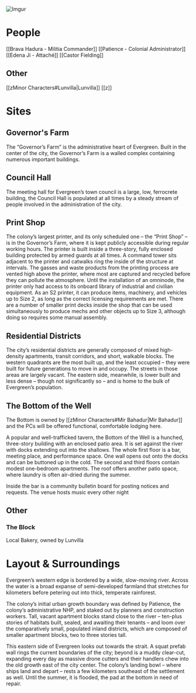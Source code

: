 ![Imgur](https://i.imgur.com/4mlnC3y.png)

# People
[[Brava Hadura - Militia Commander]]
[[Patience - Colonial Administrator]]
[[Edena Ji - Attaché]]
[[Castor Fielding]]

## Other
[[zMinor Characters#Lunvilla|Lunvilla]]
[[z]]

# Sites

## Governor's Farm
The “Governor’s Farm” is the administrative heart of Evergreen. Built in the center of the city, the Governor’s Farm is a walled complex containing numerous important buildings.

## Council Hall
The meeting hall for Evergreen’s town council is a large, low, ferrocrete building, the Council Hall is populated at all times by a steady stream of people involved in the administration of the city.

## Print Shop
The colony’s largest printer, and its only scheduled one – the “Print Shop” – is in the Governor’s Farm, where it is kept publicly accessible during regular working hours. The printer is built inside a three-story, fully enclosed building protected by armed guards at all times. A command tower sits adjacent to the printer and catwalks ring the inside of the structure at intervals. The gasses and waste products from the printing process are vented high above the printer, where most are captured and recycled before they can pollute the atmosphere. Until the installation of an omninode, the printer only had access to its onboard library of industrial and civilian equipment. As an S2 printer, it can produce items, machinery, and vehicles up to Size 2, as long as the correct licensing requirements are met. There are a number of smaller print decks inside the shop that can be used simultaneously to produce mechs and other objects up to Size 3, although doing so requires some manual assembly.

## Residential Districts
The city’s residential districts are generally composed of mixed high-density apartments, transit corridors, and short, walkable blocks. The western quadrants are the most built up, and the least occupied – they were built for future generations to move in and occupy. The streets in those areas are largely vacant. The eastern side, meanwhile, is lower built and less dense – though not significantly so – and is home to the bulk of Evergreen’s population.

## The Bottom of the Well
The Bottom is owned by [[zMinor Characters#Mir Bahadur|Mir Bahadur]] and the PCs will be offered functional, comfortable lodging here.

A popular and well-trafficked tavern, the Bottom of the Well is a hunched, three-story building with an enclosed patio area. It is set against the river with docks extending out into the shallows. The whole first floor is a bar, meeting place, and performance space. One wall opens out onto the docks and can be buttoned up in the cold. The second and third floors contain modest one-bedroom apartments. The roof offers another patio space, where laundry is often air-dried during the summer.

Inside the bar is a community bulletin board for posting notices and requests. The venue hosts music every other night


## Other
### The Block
Local Bakery, owned by Lunvilla

# Layout & Surroundings

Evergreen’s western edge is bordered by a wide, slow-moving river. Across the water is a broad expanse of semi-developed farmland that stretches for kilometers before petering out into thick, temperate rainforest.

The colony’s initial urban growth boundary was defined by Patience, the colony’s administrative NHP, and staked out by planners and construction workers. Tall, vacant apartment blocks stand close to the river – ten-plus stories of habitats built, sealed, and awaiting their tenants – and loom over the comparatively small, populated inland districts, which are composed of smaller apartment blocks, two to three stories tall.

This eastern side of Evergreen looks out towards the strait. A squat prefab wall rings the current boundaries of the city; beyond is a muddy clear-cut, expanding every day as massive drone cutters and their handlers chew into the old growth east of the city center. The colony’s landing bowl – where ships land and depart – rests a few kilometers southeast of the settlement as well. Until the summer, it is flooded, the pad at the bottom in need of repair.